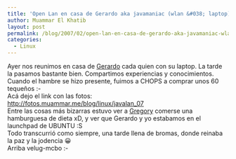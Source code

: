 ```yaml
---
title: 'Open Lan en casa de Gerardo aka javamaniac (wlan &#038; laptop)'
author: Muammar El Khatib
layout: post
permalink: /blog/2007/02/open-lan-en-casa-de-gerardo-aka-javamaniac-wlan-laptop/
categories:
  - Linux
---
```

Ayer nos reunimos en casa de [Gerardo][1] cada quien con su laptop. La tarde la pasamos bastante bien. Compartimos experiencias y conocimientos.  
Cuando el hambre se hizo presente, fuimos a CHOPS a comprar unos 60 tequeños <img src="http://muammar.me/blog/wp-includes/images/smilies/simple-smile.png" alt=":-)" class="wp-smiley" style="height: 1em; max-height: 1em;" />  
Acá dejo el link con las fotos: <http://fotos.muammar.me/blog/linux/javalan_07>  
Entre las cosas más bizarras estuvo ver a [Gregory][2] comerse una hamburguesa de dieta xD, y ver que Gerardo y yo estabamos en el launchpad de UBUNTU :S  
Todo transcurrió como siempre, una tarde llena de bromas, donde reinaba la paz y la jodencia 😀  
Arriba velug-mcbo <img src="http://muammar.me/blog/wp-includes/images/smilies/simple-smile.png" alt=":-)" class="wp-smiley" style="height: 1em; max-height: 1em;" />

 [1]: http://www.gerardo.com.ve
 [2]: http://www.softwarelibre.org.ve/gaular/